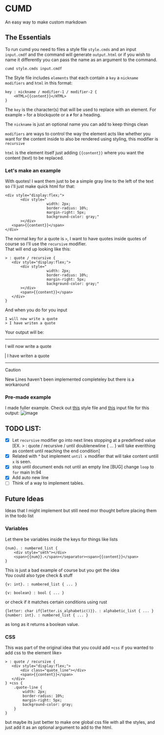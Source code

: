 # CUMD
An easy way to make custom markdown

## The Essentials
To run cumd you need to files a style file `style.cmds` and an input `input.cmdf` and the command will generate `output.html` or if you wish to name it differently you can pass the name as an argument to the command.  
```
cumd style.cmds input.cmdf
```

The Style file includes `elements` that each contain a `key` a `nickname` `modifiers` and `html` in this format:
```
key : nickname / modifier-1 / modifier-2 {
    <HTML>{{content}}</HTML>
}
```
The `key` is the character(s) that will be used to replace with an element.
For example `>` for a blockquote or a `#` for a heading.

The `nickname` is just an optional name you can add to keep things clean

`modifiers` are ways to control the way the element acts like whether you want for the content inside to also be rendered using styling, this modifier is `recursive`

`html` is the element itself just adding `{{content}}` where you want the content (text) to be replaced.

### Let's make an example
With quotes!
I want them just to be a simple gray line to the left of the text so i'll just make quick html for that:
```
<div style="display:flex;">
       <div style="
                   width: 2px;
                   border-radius: 10%;
                   margin-right: 5px;
                   background-color: gray;"
       ></div>
   <span>{{content}}</span>
</div>
```
The normal key for a quote is `>`, I want to have quotes inside quotes of course so I'll use the `recursive` modifier.  
That will end up looking like this:
```
> : quote / recursive {
   <div style="display:flex;">
       <div style="
                   width: 2px;
                   border-radius: 10%;
                   margin-right: 5px;
                   background-color: gray;"
       ></div>
       <span>{{content}}</span>
   </div>
}
```
And when you do for you input
```
I will now write a quote
> I have writen a quote
```
Your output will be:  

---
I will now write a quote
<div style="display:flex;">
    <div style="
                width: 2px;
                border-radius: 10%;
                margin-right: 5px;
                background-color: gray;"
    ></div>
    <span> I have writen a quote</span>
</div>

---

>[!CAUTION]
  New Lines haven't been implemented completeley but there is a workaround

### Pre-made example

I made fuller example.
Check out [this](/example-style.cmds) style file and [this](example-input.cmdf) input file for this output:
![image](https://github.com/user-attachments/assets/65037a6d-a1ae-4015-b70f-68bd880583f2)



## TODO LIST:
- [x] Let `recursive` modifier go into next lines stopping at a predefined value [EX. > : quote / recursive / until doublenewline { ... } will take everithing as content until reaching the end condition]
- [x] Related with ^ but implement `until x` modifier that will take content untill `x` is seen.
- [x] stop until document ends not until an empty line [BUG] change `loop` to `for` main ln:94
- [X] Add auto new line
- [ ] Think of a way to implement tables.
  
## Future Ideas
Ideas that I might implement but still need mor thought before placing them in the todo list
### Variables
Let there be variables inside the keys for things like lists
```_
{num}. : numbered_list {
    <div style="smth"></div>
    <span>{{num}}.</span></separator><span>{{content}}</span>
}
```
This is just a bad example of course but you get the idea  
You could also type check & stuff
```
{v: int}. : numbered_list { ... }

{v: boolean} : bool { ... }
```
or check if it matches certain conditions using rust
```
{letter: char if{letter.is_alphabetic()}}. : alphabetic_list { ... }
{number: int}. : numbered_list { ... }
```
as long as it returns a boolean value.

### CSS
This was part of the original idea that you could add `+css` if you wanted to add css to the element like>
```
> : quote / recursive {
   <div style="display:flex;">
       <div class="quote_line"></div>
       <span>{{content}}</span>
   </div>
} +css {
    .quote-line {
        width: 2px;
        border-radius: 10%;
        margin-right: 5px;
        background-color: gray;
    }
}
```
but maybe its just better to make one global css file with all the styles, and just add it as an optional argument to add to the html.